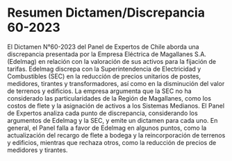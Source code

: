 # Resumen Dictamen/Discrepancia 60-2023
El Dictamen N°60-2023 del Panel de Expertos de Chile aborda una discrepancia presentada por la Empresa Eléctrica de Magallanes S.A. (Edelmag) en relación con la valoración de sus activos para la fijación de tarifas. Edelmag discrepa con la Superintendencia de Electricidad y Combustibles (SEC) en la reducción de precios unitarios de postes, medidores, tirantes y transformadores, así como en la disminución del valor de terrenos y edificios. La empresa argumenta que la SEC no ha considerado las particularidades de la Región de Magallanes, como los costos de flete y la asignación de activos a los Sistemas Medianos. El Panel de Expertos analiza cada punto de discrepancia, considerando los argumentos de Edelmag y la SEC, y emite un dictamen para cada uno. En general, el Panel falla a favor de Edelmag en algunos puntos, como la actualización del recargo de flete a bodega y la reincorporación de terrenos y edificios, mientras que rechaza otros, como la reducción de precios de medidores y tirantes.